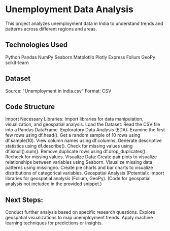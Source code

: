 # Unemployment Data Analysis

This project analyzes unemployment data in India to understand trends and patterns across different regions and areas.

## Technologies Used

Python
Pandas
NumPy
Seaborn
Matplotlib
Plotly Express
Folium
GeoPy
scikit-learn
## Dataset

Source: "Unemployment in India.csv"
Format: CSV
## Code Structure

Import Necessary Libraries:
Import libraries for data manipulation, visualization, and geospatial analysis.
Load the Dataset:
Read the CSV file into a Pandas DataFrame.
Exploratory Data Analysis (EDA):
Examine the first few rows using df.head().
Get a random sample of 10 rows using df.sample(10).
View column names using df.columns.
Generate descriptive statistics using df.describe().
Check for missing values using df.isnull().sum().
Remove duplicate rows using df.drop_duplicates().
Recheck for missing values.
Visualize Data:
Create pair plots to visualize relationships between variables using Seaborn.
Visualize missing data patterns using missingno.
Create pie charts and bar charts to visualize distributions of categorical variables.
Geospatial Analysis (Potential):
Import libraries for geospatial analysis (Folium, GeoPy).
(Code for geospatial analysis not included in the provided snippet.)
## Next Steps:

Conduct further analysis based on specific research questions.
Explore geospatial visualizations to map unemployment trends.
Apply machine learning techniques for predictions or insights.
